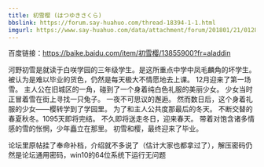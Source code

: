 ```yaml
---
title: 初雪樱 ‎(はつゆきさくら)
bbslink: https://forum.say-huahuo.com/thread-18394-1-1.html
imgurl: https://www.say-huahuo.com/data/attachment/forum/201801/21/012811i6u16uulj7ujy27n.jpg
---
```


百度链接：https://baike.baidu.com/item/初雪樱/13855900?fr=aladdin

河野初雪是就读于白咲学园的三年级学生。是这所重点中学中凤毛麟角的坏学生。
被认为是难以毕业的货色，仍然是每天极大不情愿地去上课。
12月迎来了第一场雪。
主人公在旧城区的一角，碰到了一个身着纯白色礼服的美丽少女。
少女当时正冒着雪在街上寻找一只兔子。
一夜不可思议的邂逅。
然而数日后，这个身着礼服的少女——樱转学到了学园里。
为了和主人公共度那最后的冬天。
不断交替的春夏秋冬。1095天即将完结。
不久即将送走冬日，迎来春天。
带着对饱含诸多情感的雪的怅惘，少年矗立在那里。
初雪和樱，最终迎来了毕业。

论坛里原帖挂了奉命补档，介绍就不多说了（估计大家也都拿过了），解压密码仍然是论坛通用密码，win10的64位系统下运行无问题<!--more-->
